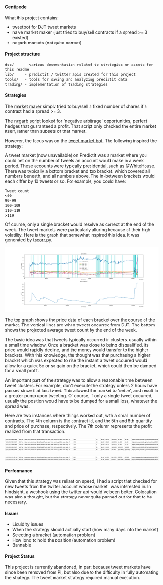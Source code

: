 #### Centipede

What this project contains:

- tweetbot for DJT tweet markets 
- naive market maker (just tried to buy/sell contracts if a spread >= 3 existed)
- negarb markets (not quite correct)

#### Project structure

```
doc/     - various documentation related to strategies or assets for this readme
lib/     - predictit / twitter apis created for this project
tools/   - tools for saving and analyzing predictit data
trading/ - implementation of trading strategies
```

#### Strategies

The [market maker](https://github.com/capricorn/centipede/blob/master/trading/arbbot.py) 
simply tried to buy/sell a fixed number of shares if a contract
had a spread >= 3. 

The [negarb script](https://github.com/capricorn/centipede/blob/master/trading/negbot.py) 
looked for 'negative arbitrage' opportunities,
perfect hedges that guaranteed a profit. That script only checked the
entire market itself, rather than subsets of that market.

However, the focus was on the [tweet market bot](https://github.com/capricorn/centipede/blob/master/trading/tweetbuy.py).
The following inspired the strategy:

A tweet market (now unavailable) on PredictIt was a market where you could bet
on the number of tweets an account would make in a week period.
These accounts were typically presidential, such as @WhiteHouse.
There was typically a bottom bracket and top bracket, which covered
all numbers beneath, and all numbers above. The in-between brackets would
each differ by 10 tweets or so. For example, you could have:

```
Tweet count
<90
90-99
100-109
110-119
>119
```

Of course, only a single bracket would resolve as correct at the end of the week.
The tweet markets were particularly alluring because of their high volatility.
Here is the graph that somewhat inspired this idea. It was generated by 
[tpcorr.py](https://github.com/capricorn/centipede/blob/master/tools/analysis/tpcorr.py). 

![](doc/analysis.png)

The top graph shows the price data of each bracket over
the course of the market. The vertical lines are when tweets
occurred from DJT. The bottom shows the projected average tweet
count by the end of the week.

The basic idea was that tweets typically occurred in clusters,
usually within a small time window. Once a bracket was close
to being disqualified, its price would rapidly decline, and the
money would transfer to the higher brackets. With this knowledge,
the thought was that purchasing a higher bracket which was
expected to rise the instant a tweet occurred would allow for a quick
5c or so gain on the bracket, which could then be dumped for a small profit.

An important part of the strategy was to allow a reasonable time between tweet
clusters. For example, don't execute the strategy unless 2 hours have passed
since that last tweet. This allowed the market to 'settle', and result in a greater
pump upon tweeting. Of course, if only a single tweet occurred, usually the position
would have to be dumped for a small loss, whatever the spread was.

Here are two instances where things worked out, with a small number of
contracts. The 4th column is the contract id, and the 5th and 6th quantity
and price of purchase, respectively. The 7th column represents the profit
realized from that transaction.

![](doc/trade_1.png)

![](doc/trade_2.png)

#### Performance

Given that this strategy was reliant on speed, I had a script that checked for
new tweets from the twitter account whose market I was interested in. In hindsight,
a webhook using the twitter api would've been better. Colocation was also a thought,
but the strategy never quite panned out for that to be necessary.

#### Issues

- Liquidity issues
- When the strategy should actually start (how many days into the market)
- Selecting a bracket (automation problem)
- How long to hold the position (automation problem)
- Bannable

#### Project Status

This project is currently abandoned, in part because tweet markets have since been removed from PI,
but also due to the difficulty in fully automating the strategy. The tweet market strategy required manual
execution.
